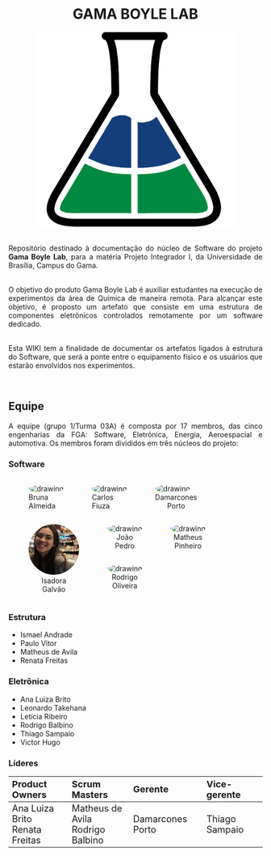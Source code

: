 # <center> GAMA BOYLE LAB

<p align = "center"><img src="./imagens/Boyle_logo.png" width="400"></p>

<br>

<div align="justify">Repositório destinado à documentação do núcleo de Software do projeto <b>Gama Boyle Lab</b>, para a matéria Projeto Integrador I, da Universidade de Brasília, Campus do Gama.
<br><br>

O objetivo do produto Gama Boyle Lab é auxiliar estudantes na execução de experimentos da área de Química de maneira remota. Para alcançar este objetivo, é proposto um artefato que consiste em uma estrutura de componentes eletrônicos controlados remotamente por um software dedicado.
<br><br>

Esta WIKI tem a finalidade de documentar os artefatos ligados à estrutura do Software, que será a ponte entre o equipamento físico e os usuários que estarão envolvidos nos experimentos.

<br></div>

## Equipe

<div align="justify">A equipe (grupo 1/Turma 03A) é composta por 17 membros, das cinco engenharias da FGA: Software, Eletrônica, Energia, Aeroespacial e automotiva. Os membros foram divididos em três núcleos do projeto:<br></div>

### Software

  <figure style="float:left;margin-right:16px;">
    <a href="https://github.com/brunaalmeidasantos" target="_blank" style="text-decoration: none">
      <img src="https://avatars.githubusercontent.com/u/42985614?v=4" alt="drawing" style="width:100px;border-radius: 50%;" id="../cinder/css/bootstrap-custom.css"/>
    </a>
    <figcaption>Bruna<br>Almeida</figcaption>
  </figure>

<figure style="float:left;margin-right:16px;">
  <a href="https://github.com/CarlosFiuza" target="_blank" style="text-decoration: none">
    <img src="https://avatars.githubusercontent.com/u/71738659?v=4" alt="drawing" style="width:100px;border-radius: 50%;"/>
  </a>
  <figcaption text-align="center">Carlos<br>Fiuza</figcaption>
</figure>

<figure style="float:left;margin-right:16px;">
  <a href="https://github.com/damarcones" target="_blank" style="text-decoration: none">
    <img src="https://avatars.githubusercontent.com/u/27385254?v=4" alt="drawing" style="width:100px;border-radius: 50%;"/>
  </a>
  <figcaption align="center">Damarcones<br>Porto</figcaption>
</figure>

<figure style="float:left;margin-right:16px;">
  <a href="https://github.com/isadoragalvaoss" target="_blank" style="text-decoration: none">
    <img src="imagens/isadora.jpg" alt="drawing" style="width:100px;border-radius: 50%;"/>
  </a>
  <figcaption align="center">Isadora<br>Galvão</figcaption>
</figure>

<figure style="float:left;margin-right:16px;">
  <a href="https://github.com/JPedroCh" target="_blank" style="text-decoration: none">
    <img src="https://avatars.githubusercontent.com/u/48698461?v=4" alt="drawing" style="width:100px;border-radius: 50%;"/>
  </a>
  <figcaption align="center">João<br>Pedro</figcaption>
</figure>

<figure style="float:left;margin-right:16px;">
  <a href="https://github.com/Matheuscvp" target="_blank" style="text-decoration: none">
    <img src="https://avatars.githubusercontent.com/u/54119660?v=4" alt="drawing" style="width:100px;border-radius: 50%;"/>
  </a>
  <figcaption align="center">Matheus<br>Pinheiro</figcaption>
</figure>


<figure style="float:left;margin-right:16px;">
  <a href="https://github.com/rodrigocam" target="_blank" style="text-decoration: none">
    <img src="https://avatars.githubusercontent.com/u/12930004?v=4" alt="drawing" style="width:100px;border-radius: 50%;"/>
  </a>
  <figcaption align="center">Rodrigo<br>Oliveira</figcaption>
</figure>

<br clear="all">

### Estrutura

* Ismael Andrade
* Paulo Vitor
* Matheus de Avila
* Renata Freitas

### Eletrônica

* Ana Luiza Brito
* Leonardo Takehana
* Letícia Ribeiro
* Rodrigo Balbino
* Thiago Sampaio
* Victor Hugo

### Líderes

|<font size="4" align="center">Product Owners</font>|<font size="4" align="center">Scrum Masters</font>|<font size="4" align="center">Gerente</font>|<font size="4" align="center">Vice-gerente</font>|
|:---|:---|:---|:---|
|<font size="4" align="center">Ana Luiza Brito<br>Renata Freitas</h5>|<font size="4" align="center">Matheus de Avila</font><br><font size="4" align="center">Rodrigo Balbino</font>|<font size="4" align="center">Damarcones Porto</font>|<font size="4" align="center">Thiago Sampaio</font>|


